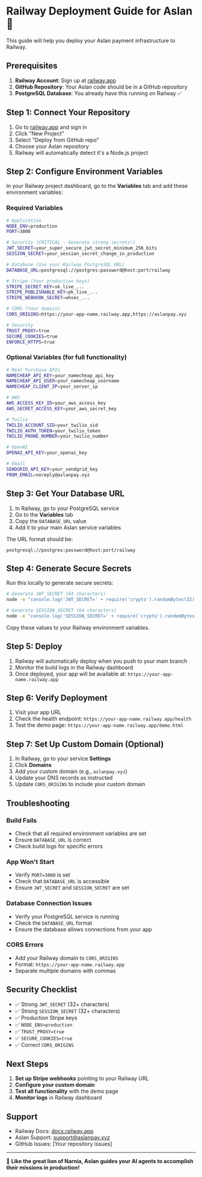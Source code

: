 # Railway Deployment Guide for Aslan 🦁

This guide will help you deploy your Aslan payment infrastructure to Railway.

## Prerequisites

1. **Railway Account**: Sign up at [railway.app](https://railway.app)
2. **GitHub Repository**: Your Aslan code should be in a GitHub repository
3. **PostgreSQL Database**: You already have this running on Railway ✅

## Step 1: Connect Your Repository

1. Go to [railway.app](https://railway.app) and sign in
2. Click "New Project"
3. Select "Deploy from GitHub repo"
4. Choose your Aslan repository
5. Railway will automatically detect it's a Node.js project

## Step 2: Configure Environment Variables

In your Railway project dashboard, go to the **Variables** tab and add these environment variables:

### Required Variables

```bash
# Application
NODE_ENV=production
PORT=3000

# Security (CRITICAL - Generate strong secrets!)
JWT_SECRET=your_super_secure_jwt_secret_minimum_256_bits
SESSION_SECRET=your_session_secret_change_in_production

# Database (Use your Railway PostgreSQL URL)
DATABASE_URL=postgresql://postgres:password@host:port/railway

# Stripe (Your production keys)
STRIPE_SECRET_KEY=sk_live_...
STRIPE_PUBLISHABLE_KEY=pk_live_...
STRIPE_WEBHOOK_SECRET=whsec_...

# CORS (Your domain)
CORS_ORIGINS=https://your-app-name.railway.app,https://aslanpay.xyz

# Security
TRUST_PROXY=true
SECURE_COOKIES=true
ENFORCE_HTTPS=true
```

### Optional Variables (for full functionality)

```bash
# Real Purchase APIs
NAMECHEAP_API_KEY=your_namecheap_api_key
NAMECHEAP_API_USER=your_namecheap_username
NAMECHEAP_CLIENT_IP=your_server_ip

# AWS
AWS_ACCESS_KEY_ID=your_aws_access_key
AWS_SECRET_ACCESS_KEY=your_aws_secret_key

# Twilio
TWILIO_ACCOUNT_SID=your_twilio_sid
TWILIO_AUTH_TOKEN=your_twilio_token
TWILIO_PHONE_NUMBER=your_twilio_number

# OpenAI
OPENAI_API_KEY=your_openai_key

# Email
SENDGRID_API_KEY=your_sendgrid_key
FROM_EMAIL=noreply@aslanpay.xyz
```

## Step 3: Get Your Database URL

1. In Railway, go to your PostgreSQL service
2. Go to the **Variables** tab
3. Copy the `DATABASE_URL` value
4. Add it to your main Aslan service variables

The URL format should be:
```
postgresql://postgres:password@host:port/railway
```

## Step 4: Generate Secure Secrets

Run this locally to generate secure secrets:

```bash
# Generate JWT_SECRET (64 characters)
node -e "console.log('JWT_SECRET=' + require('crypto').randomBytes(32).toString('hex'))"

# Generate SESSION_SECRET (64 characters)  
node -e "console.log('SESSION_SECRET=' + require('crypto').randomBytes(32).toString('hex'))"
```

Copy these values to your Railway environment variables.

## Step 5: Deploy

1. Railway will automatically deploy when you push to your main branch
2. Monitor the build logs in the Railway dashboard
3. Once deployed, your app will be available at: `https://your-app-name.railway.app`

## Step 6: Verify Deployment

1. Visit your app URL
2. Check the health endpoint: `https://your-app-name.railway.app/health`
3. Test the demo page: `https://your-app-name.railway.app/demo.html`

## Step 7: Set Up Custom Domain (Optional)

1. In Railway, go to your service **Settings**
2. Click **Domains**
3. Add your custom domain (e.g., `aslanpay.xyz`)
4. Update your DNS records as instructed
5. Update `CORS_ORIGINS` to include your custom domain

## Troubleshooting

### Build Fails
- Check that all required environment variables are set
- Ensure `DATABASE_URL` is correct
- Check build logs for specific errors

### App Won't Start
- Verify `PORT=3000` is set
- Check that `DATABASE_URL` is accessible
- Ensure `JWT_SECRET` and `SESSION_SECRET` are set

### Database Connection Issues
- Verify your PostgreSQL service is running
- Check the `DATABASE_URL` format
- Ensure the database allows connections from your app

### CORS Errors
- Add your Railway domain to `CORS_ORIGINS`
- Format: `https://your-app-name.railway.app`
- Separate multiple domains with commas

## Security Checklist

- ✅ Strong `JWT_SECRET` (32+ characters)
- ✅ Strong `SESSION_SECRET` (32+ characters)  
- ✅ Production Stripe keys
- ✅ `NODE_ENV=production`
- ✅ `TRUST_PROXY=true`
- ✅ `SECURE_COOKIES=true`
- ✅ Correct `CORS_ORIGINS`

## Next Steps

1. **Set up Stripe webhooks** pointing to your Railway URL
2. **Configure your custom domain** 
3. **Test all functionality** with the demo page
4. **Monitor logs** in Railway dashboard

## Support

- Railway Docs: [docs.railway.app](https://docs.railway.app)
- Aslan Support: support@aslanpay.xyz
- GitHub Issues: [Your repository issues]

---

🦁 **Like the great lion of Narnia, Aslan guides your AI agents to accomplish their missions in production!** 